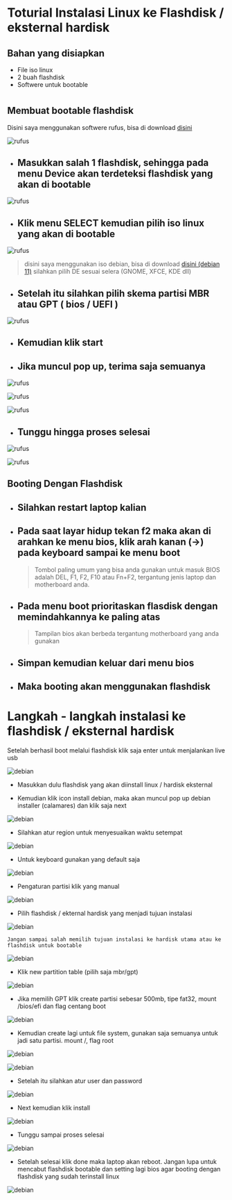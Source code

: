 # Toturial Instalasi Linux ke Flashdisk / eksternal hardisk

## Bahan yang disiapkan
- File iso linux
- 2 buah flashdisk 
- Softwere untuk bootable

# 
## Membuat bootable flashdisk

Disini saya menggunakan softwere rufus, bisa di download [disini](https://rufus.ie/en/)

![rufus](/rufus.png)

- ## Masukkan salah 1 flashdisk, sehingga pada menu Device akan terdeteksi flashdisk yang akan di bootable

![rufus](/rufus2.png)

- ## Klik menu SELECT kemudian pilih iso linux yang akan di bootable

![rufus](/rufus3.png)
> disini saya menggunakan iso debian, bisa di download [disini (debian 11)](https://cdimage.debian.org/cdimage/unofficial/non-free/cd-including-firmware/11.5.0-live+nonfree/amd64/iso-hybrid/) silahkan pilih DE sesuai selera (GNOME, XFCE, KDE dll)

- ## Setelah itu silahkan pilih skema partisi MBR atau GPT ( bios / UEFI )

![rufus](/partisiSkema.png)

- ## Kemudian klik start
- ## Jika muncul pop up, terima saja semuanya 

![rufus](/rufus4.png)

![rufus](/rufus5.png)

![rufus](/rufus6.png)

- ## Tunggu hingga proses selesai

![rufus](/rufus7.png)

![rufus](/rufusReady.png)

## Booting Dengan Flashdisk
- ## Silahkan restart laptop kalian
- ## Pada saat layar hidup tekan __f2__ maka akan di arahkan ke menu bios, klik arah kanan (->) pada keyboard sampai ke menu boot

    > Tombol paling umum yang bisa anda gunakan untuk masuk BIOS adalah DEL, F1, F2, F10 atau Fn+F2, tergantung jenis laptop dan motherboard anda.

- ## Pada menu boot prioritaskan flasdisk dengan memindahkannya ke paling atas
    
    > Tampilan bios akan berbeda tergantung motherboard yang anda gunakan

- ## Simpan kemudian keluar dari menu bios
- ## Maka booting akan menggunakan flashdisk

#

# Langkah - langkah instalasi ke flashdisk / eksternal hardisk

Setelah berhasil boot melalui flashdisk klik saja enter untuk menjalankan live usb 

![debian](/debian1.png)

- Masukkan dulu flashdisk yang akan diinstall linux / hardisk eksternal 

- Kemudian klik icon install debian, maka akan muncul pop up debian installer (calamares) dan klik saja next

![debian](/debian2.png)

- Silahkan atur region untuk menyesuaikan waktu setempat

![debian](/debian3.png)

- Untuk keyboard gunakan yang default saja

![debian](/debian4.png)

- Pengaturan partisi klik yang manual

![debian](/debian5.png)

- Pilih flashdisk / ekternal hardisk yang menjadi tujuan instalasi

![debian](/debian7.jpeg)

    Jangan sampai salah memilih tujuan instalasi ke hardisk utama atau ke flashdisk untuk bootable

![debian](/debian6.png)

- Klik new partition table (pilih saja mbr/gpt)

![debian](/debian8.png)

- Jika memilih GPT klik create partisi sebesar 500mb, tipe fat32, mount /bios/efi dan flag centang boot

![debian](/debian9.png)

- Kemudian create lagi untuk file system, gunakan saja semuanya untuk jadi satu partisi. mount /, flag root

![debian](/debian10.png)

![debian](/debian11.png)

- Setelah itu silahkan atur user dan password

![debian](/debian12.png)

- Next kemudian klik install

![debian](/debian13.png)

- Tunggu sampai proses selesai

![debian](/debian14.png)

- Setelah selesai klik done maka laptop akan reboot. Jangan lupa untuk mencabut flashdisk bootable dan setting lagi bios agar booting dengan flashdisk yang sudah terinstall linux

![debian](/debian15.png)

